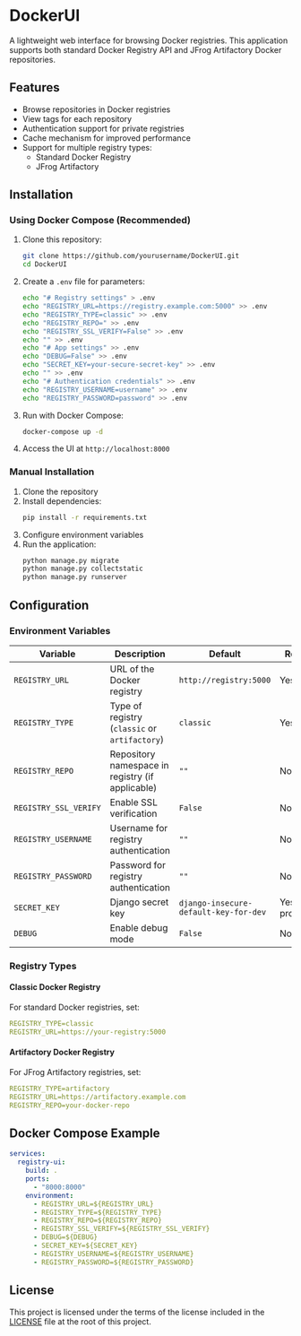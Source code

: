 # DockerUI

A lightweight web interface for browsing Docker registries. This application supports both standard Docker Registry API
and JFrog Artifactory Docker repositories.

## Features

- Browse repositories in Docker registries
- View tags for each repository
- Authentication support for private registries
- Cache mechanism for improved performance
- Support for multiple registry types:
    - Standard Docker Registry
    - JFrog Artifactory

## Installation

### Using Docker Compose (Recommended)

1. Clone this repository:
   ```bash
   git clone https://github.com/yourusername/DockerUI.git
   cd DockerUI
   ```

2. Create a `.env` file for parameters:
   ```bash
   echo "# Registry settings" > .env
   echo "REGISTRY_URL=https://registry.example.com:5000" >> .env
   echo "REGISTRY_TYPE=classic" >> .env
   echo "REGISTRY_REPO=" >> .env
   echo "REGISTRY_SSL_VERIFY=False" >> .env
   echo "" >> .env
   echo "# App settings" >> .env
   echo "DEBUG=False" >> .env
   echo "SECRET_KEY=your-secure-secret-key" >> .env
   echo "" >> .env
   echo "# Authentication credentials" >> .env
   echo "REGISTRY_USERNAME=username" >> .env
   echo "REGISTRY_PASSWORD=password" >> .env
   ```

3. Run with Docker Compose:
   ```bash
   docker-compose up -d
   ```

4. Access the UI at `http://localhost:8000`

### Manual Installation

1. Clone the repository
2. Install dependencies:
   ```bash
   pip install -r requirements.txt
   ```
3. Configure environment variables
4. Run the application:
   ```bash
   python manage.py migrate
   python manage.py collectstatic
   python manage.py runserver
   ```

## Configuration

### Environment Variables

| Variable              | Description                                      | Default                               | Required            |
|-----------------------|--------------------------------------------------|---------------------------------------|---------------------|
| `REGISTRY_URL`        | URL of the Docker registry                       | `http://registry:5000`                | Yes                 |
| `REGISTRY_TYPE`       | Type of registry (`classic` or `artifactory`)    | `classic`                             | Yes                 |
| `REGISTRY_REPO`       | Repository namespace in registry (if applicable) | `""`                                  | No                  |
| `REGISTRY_SSL_VERIFY` | Enable SSL verification                          | `False`                               | No                  |
| `REGISTRY_USERNAME`   | Username for registry authentication             | `""`                                  | No                  |
| `REGISTRY_PASSWORD`   | Password for registry authentication             | `""`                                  | No                  |
| `SECRET_KEY`          | Django secret key                                | `django-insecure-default-key-for-dev` | Yes (in production) |
| `DEBUG`               | Enable debug mode                                | `False`                               | No                  |

### Registry Types

#### Classic Docker Registry

For standard Docker registries, set:

```yaml
REGISTRY_TYPE=classic
REGISTRY_URL=https://your-registry:5000
```

#### Artifactory Docker Registry

For JFrog Artifactory registries, set:

```yaml
REGISTRY_TYPE=artifactory
REGISTRY_URL=https://artifactory.example.com
REGISTRY_REPO=your-docker-repo
```

## Docker Compose Example

```yaml
services:
  registry-ui:
    build: .
    ports:
      - "8000:8000"
    environment:
      - REGISTRY_URL=${REGISTRY_URL}
      - REGISTRY_TYPE=${REGISTRY_TYPE}
      - REGISTRY_REPO=${REGISTRY_REPO}
      - REGISTRY_SSL_VERIFY=${REGISTRY_SSL_VERIFY}
      - DEBUG=${DEBUG}
      - SECRET_KEY=${SECRET_KEY}
      - REGISTRY_USERNAME=${REGISTRY_USERNAME}
      - REGISTRY_PASSWORD=${REGISTRY_PASSWORD}
```

## License

This project is licensed under the terms of the license included in the [LICENSE](LICENSE) file at the root of this
project.